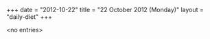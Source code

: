 +++
date = "2012-10-22"
title = "22 October 2012 (Monday)"
layout = "daily-diet"
+++

<p>&lt;no entries&gt;</p>